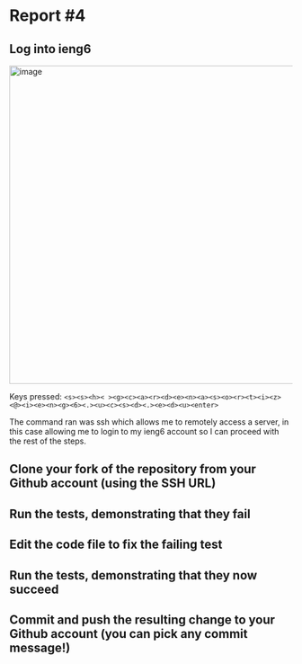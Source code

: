 # Report #4
## Log into ieng6
<img width="566" alt="image" src="https://github.com/gcardenasortiz/cse15l-lab-reports-WI24/assets/156359594/2418aab5-dcf0-4532-b1c0-605fab795ae6">

Keys pressed: `<s><s><h>< ><g><c><a><r><d><e><n><a><s><o><r><t><i><z><@><i><e><n><g><6><.><u><c><s><d><.><e><d><u><enter>`

The command ran was ssh which allows me to remotely access a server, in this case allowing me to login to my ieng6 account so I can proceed with the rest of the steps.


## Clone your fork of the repository from your Github account (using the SSH URL)



## Run the tests, demonstrating that they fail



## Edit the code file to fix the failing test



## Run the tests, demonstrating that they now succeed



## Commit and push the resulting change to your Github account (you can pick any commit message!)


